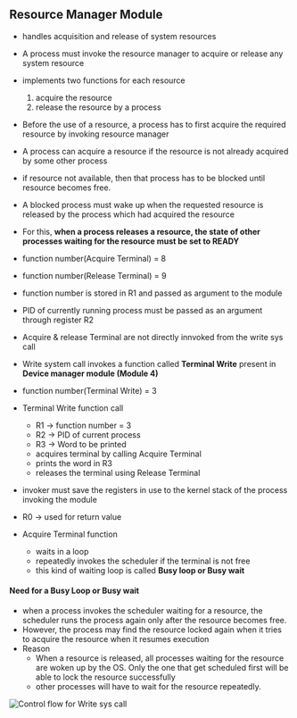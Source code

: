 ## Resource Manager Module

- handles acquisition and release of system resources
- A process must invoke the resource manager to acquire or release any system resource
- implements two functions for each resource 
    1. acquire the resource
    2. release the resource by a process

- Before the use of a resource, a process has to first acquire the required resource by invoking resource manager
- A process can acquire a resource if the resource is not already acquired by some other process
- if resource not available, then that process has to be blocked until resource becomes free.

- A blocked process must wake up when the requested resource is released by the process which had acquired the resource
- For this, **when a process releases a resource, the state of other processes waiting for the resource must be set to READY**

- function number(Acquire Terminal) = 8
- function number(Release Terminal) = 9

- function number is stored in R1 and passed as argument to the module

- PID of currently running process must be passed as an argument through register R2

- Acquire & release Terminal are not directly innvoked from the write sys call
- Write system call invokes a function called **Terminal Write** present in **Device manager module (Module 4)**

- function number(Terminal Write) = 3
- Terminal Write function call
    - R1 -> function number = 3
    - R2 -> PID of current process
    - R3 -> Word to be printed
    - acquires terminal by calling Acquire Terminal
    - prints the word in R3
    - releases the terminal using Release Terminal

- invoker must save the registers in use to the kernel stack of the process invoking the module

- R0 -> used for return value

- Acquire Terminal function
    - waits in a loop
    - repeatedly invokes the scheduler if the terminal is not free
    - this kind of  waiting loop is called **Busy loop or Busy wait**

#### Need for a Busy Loop or Busy wait
- when a process invokes the scheduler waiting for a resource, the scheduler runs the process again only after the resource becomes free.
- However, the process may find the resource locked again when it tries to acquire the resource when it resumes execution
- Reason
    - When a resource is released, all processes waiting for the resource are woken up by the OS.
    Only the one that get scheduled first will be able to lock the resource successfully
    - other processes will have to wait for the resource repeatedly.


![Control flow for Write sys call](https://exposnitc.github.io/img/roadmap/write.png)